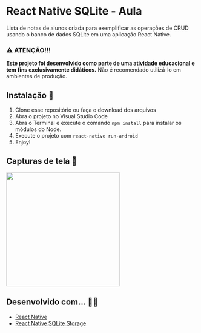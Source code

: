 # React Native SQLite - Aula
Lista de notas de alunos criada para exemplificar as operações de CRUD usando o banco de dados SQLite em uma aplicação React Native.

### ⚠️ ATENÇÃO!!!
**Este projeto foi desenvolvido como parte de uma atividade educacional e tem fins exclusivamente didáticos.** Não é recomendado utilizá-lo em ambientes de produção.

## Instalação 🚀
1. Clone esse repositório ou faça o download dos arquivos
2. Abra o projeto no Visual Studio Code
3. Abra o Terminal e execute o comando `npm install` para instalar os módulos do Node.
4. Execute o projeto com `react-native run-android`
5. Enjoy!

## Capturas de tela 📸
<img width="300" src="https://github.com/lucasfrag/React-Native-SQLite-Exemplo/blob/master/src/Screenshots/01.png" >

## Desenvolvido com... 👨‍💻

* [React Native](https://reactnative.dev)
* [React Native SQLite Storage](https://github.com/andpor/react-native-sqlite-storage)

